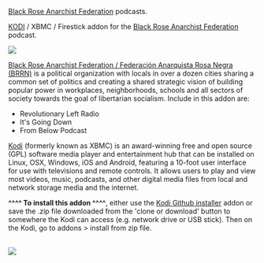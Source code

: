 <a href="http://blackrosefed.org">Black Rose Anarchist Federation</a> podcasts.<br>

<a href="kodi.tv">KODI<a> / XBMC / Firestick addon for the <a href="http://blackrosefed.org">Black Rose Anarchist Federation</a> podcast.<br>

<img src="https://libcom.org/files/imagecache/article/images/library/10288721_1454551574787184_8575228376106516666_n.png"><br>

<a href="http://blackrosefed.org">Black Rose Anarchist Federation / Federación Anarquista Rosa Negra (BRRN)</a> is a political organization with locals in over a dozen cities sharing a common set of politics and creating a shared strategic vision of building popular power in workplaces, neighborhoods, schools and all sectors of society towards the goal of libertarian socialism. Include in this addon are:<br>

- Revolutionary Left Radio<br>
- It's Going Down<br>
- From Below Podcast<br>

<a href="www.kodi.tv">Kodi</a> (formerly known as XBMC) is an award-winning free and open source (GPL) software media player and entertainment hub that can be installed on Linux, OSX, Windows, iOS and Android, featuring a 10-foot user interface for use with televisions and remote controls. It allows users to play and view most videos, music, podcasts, and other digital media files from local and network storage media and the internet.<br>

<b>^^^^ To install this addon ^^^^</b>, either use the <a href="https://www.tvaddons.co/github-browser-kodi/">Kodi Github installer</a> addon or save the .zip file downloaded from the 'clone or download' button to somewhere the Kodi can access (e.g. network drive or USB stick). Then on the Kodi, go to addons > install from zip file.<br>

<br><a href="http://www.kodi.tv"><img src="https://kodi.tv/sites/default/files/page/field_image/about--devices.jpg">
